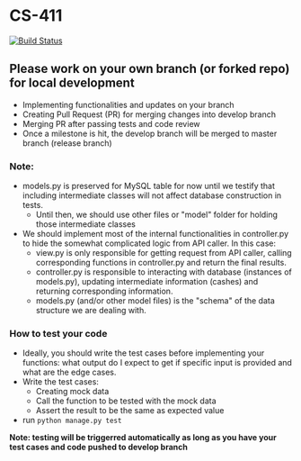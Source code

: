 # CS-411
[![Build Status](https://semaphoreci.com/api/v1/projects/72100769-7cea-4fdb-be54-dc5f7829c3dc/1600858/badge.svg)](https://semaphoreci.com/stackquora411/cs-411)

## Please work on your own branch (or forked repo) for local development
* Implementing functionalities and updates on your branch
* Creating Pull Request (PR) for merging changes into develop branch
* Merging PR after passing tests and code review
* Once a milestone is hit, the develop branch will be merged to master branch (release branch)

### Note:
* models.py is preserved for MySQL table for now until we testify that including intermediate classes will not affect database construction in tests.
  * Until then, we should use other files or "model" folder for holding those intermediate classes
* We should implement most of the internal functionalities in controller.py to hide the somewhat complicated logic from API caller. In this case:
  * view.py is only responsible for getting request from API caller, calling corresponding functions in controller.py and return the final results.
  * controller.py is responsible to interacting with database (instances of models.py), updating intermediate information (cashes) and returning corresponding information.
  * models.py (and/or other model files) is the "schema" of the data structure we are dealing with.
  
### How to test your code
* Ideally, you should write the test cases before implementing your functions: what output do I expect to get if specific input is provided and what are the edge cases.
* Write the test cases:
  * Creating mock data
  * Call the function to be tested with the mock data
  * Assert the result to be the same as expected value
* run `python manage.py test`

**Note: testing will be triggerred automatically as long as you have your test cases and code pushed to develop branch**
